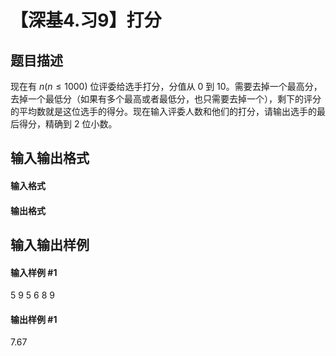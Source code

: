 
# 【深基4.习9】打分
## 题目描述
现在有 $n(n \le 1000)$ 位评委给选手打分，分值从 0 到 10。需要去掉一个最高分，去掉一个最低分（如果有多个最高或者最低分，也只需要去掉一个），剩下的评分的平均数就是这位选手的得分。现在输入评委人数和他们的打分，请输出选手的最后得分，精确到 2 位小数。 
## 输入输出格式
#### 输入格式


#### 输出格式


## 输入输出样例
#### 输入样例 #1
5
9 5 6 8 9
#### 输出样例 #1
7.67
